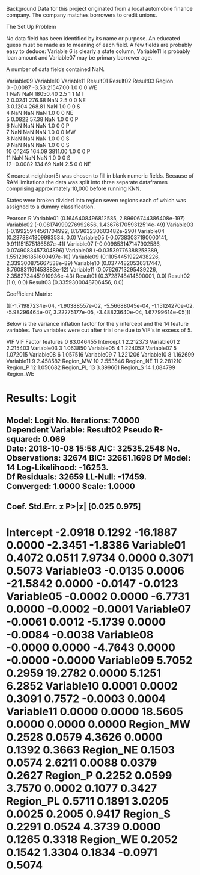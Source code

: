 Background
Data for this project originated from a local automobile finance company.  The company matches borrowers to credit unions.  


The Set Up Problem

No data field has been identified by its name or purpose.  An educated guess must be made as to meaning of each field.  A few fields are probably easy to deduce:  Variable 6 is clearly a state column, Variable11 is probably loan amount and Variable07 may be primary borrower age.


A number of data fields contained NaN.

Variable09  Variable10  Variable11  Result01  Result02  Result03 Region  
0         -0.0087       -3.53    21547.00       1.0         0         0     WE  
1             NaN         NaN    18050.40       2.5         1         1     MT  
2          0.0241      276.68         NaN       2.5         0         0     NE  
3          0.1204      268.81         NaN       1.0         0         0      S  
4             NaN         NaN         NaN       1.0         0         0     NE  
5          0.0822       57.38         NaN       1.0         0         0      P  
6             NaN         NaN         NaN       1.0         0         0      P  
7             NaN         NaN         NaN       1.0         0         0     MW  
8             NaN         NaN         NaN       1.0         0         0      S  
9             NaN         NaN         NaN       1.0         0         0      S  
10         0.1245      164.09     3811.00       1.0         0         0      P  
11            NaN         NaN         NaN       1.0         0         0      S  
12        -0.0082      134.69         NaN       2.5         0         0     NE   


K nearest neighbor(5) was chosen to fill in blank numeric fields.  Because of RAM limitations the data was split into three separate dataframes comprising approximately 10,000 before running KNN.

States were broken divided into region seven regions each of which was assigned to a dummy classification.

Pearson R
Variable01 (0.1646408496812585, 2.89606744386408e-197)
Variable02 (-0.08174999276992656, 1.4367617059312514e-49)
Variable03 (-0.19925944561704992, 8.17963230603482e-290)
Variable04 (0.2378841809993534, 0.0)
Variable05 (-0.07383037190000141, 9.911151575186567e-41)
Variable07 (-0.009853147147902586, 0.0749083457304896)
Variable08 (-0.03539776388258389, 1.5512961851600497e-10)
Variable09 (0.11054451922438226, 2.339300875667538e-89)
Variable10 (0.03774820536317447, 8.760831161453883e-12)
Variable11 (0.07626713295439226, 2.3582734451910936e-43)
Result01 (0.3728748414590001, 0.0)
Result02 (1.0, 0.0)
Result03 (0.3359300048706456, 0.0)


Coefficient Matrix:

([[-1.71987234e-04, -1.90388557e-02, -5.56688045e-04,
        -1.15124270e-02, -5.98296464e-07,  3.22275177e-05,
        -3.48823640e-04,  1.67799614e-05]])


Below is the variance inflation factor for the y intercept and the 14 feature variables.  Two variables were cut after trial one due to VIF's in excess of 5.


VIF
VIF Factor    features
0    83.046455   Intercept
1     2.212373  Variable01
2     2.215403  Variable03
3     1.063850  Variable05
4     1.224052  Variable07
5     1.072015  Variable08
6     1.057516  Variable09
7     1.221206  Variable10
8     1.162699  Variable11
9     2.458582   Region_MW
10    2.553546   Region_NE
11    2.281210    Region_P
12    1.050682   Region_PL
13    3.399661    Region_S
14    1.084799   Region_WE


Results: Logit
=================================================================
Model:              Logit            No. Iterations:   7.0000    
Dependent Variable: Result02         Pseudo R-squared: 0.069     
Date:               2018-10-08 15:58 AIC:              32535.2548
No. Observations:   32674            BIC:              32661.1698
Df Model:           14               Log-Likelihood:   -16253.   
Df Residuals:       32659            LL-Null:          -17459.   
Converged:          1.0000           Scale:            1.0000    
------------------------------------------------------------------
Coef.   Std.Err.     z      P>|z|    [0.025   0.975]
------------------------------------------------------------------
Intercept    -2.0918    0.1292  -16.1887  0.0000  -2.3451  -1.8386
Variable01    0.4072    0.0511    7.9734  0.0000   0.3071   0.5073
Variable03   -0.0135    0.0006  -21.5842  0.0000  -0.0147  -0.0123
Variable05   -0.0002    0.0000   -6.7731  0.0000  -0.0002  -0.0001
Variable07   -0.0061    0.0012   -5.1739  0.0000  -0.0084  -0.0038
Variable08   -0.0000    0.0000   -4.7643  0.0000  -0.0000  -0.0000
Variable09    5.7052    0.2959   19.2782  0.0000   5.1251   6.2852
Variable10    0.0001    0.0002    0.3091  0.7572  -0.0003   0.0004
Variable11    0.0000    0.0000   18.5605  0.0000   0.0000   0.0000
Region_MW     0.2528    0.0579    4.3626  0.0000   0.1392   0.3663
Region_NE     0.1503    0.0574    2.6211  0.0088   0.0379   0.2627
Region_P      0.2252    0.0599    3.7570  0.0002   0.1077   0.3427
Region_PL     0.5711    0.1891    3.0205  0.0025   0.2005   0.9417
Region_S      0.2291    0.0524    4.3739  0.0000   0.1265   0.3318
Region_WE     0.2052    0.1542    1.3304  0.1834  -0.0971   0.5074
=================================================================
